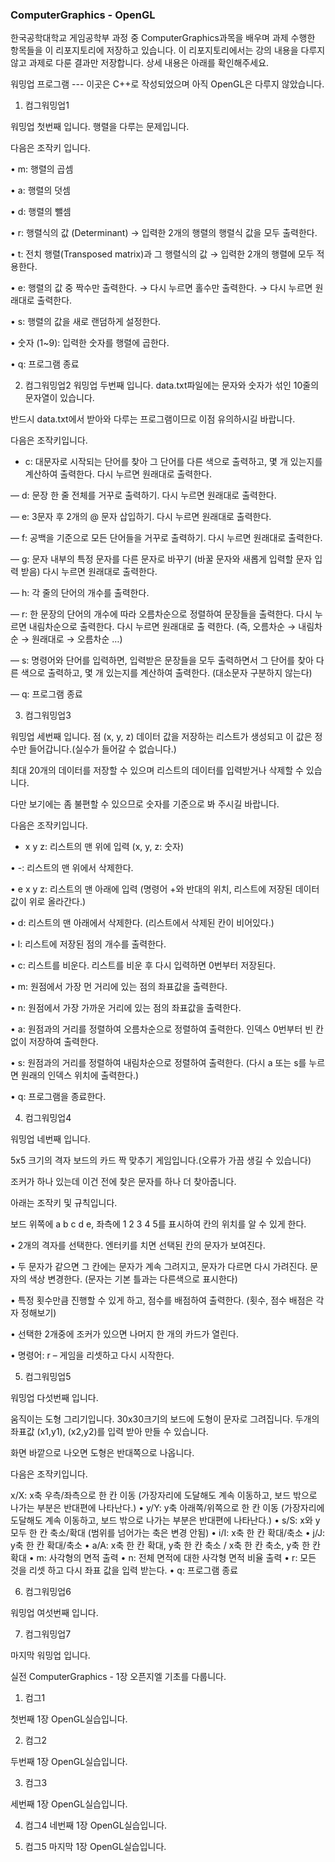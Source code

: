 ### ComputerGraphics - OpenGL
한국공학대학교 게임공학부 과정 중 ComputerGraphics과목을 배우며 과제 수행한 항목들을 이 리포지토리에 저장하고 있습니다.
이 리포지토리에서는 강의 내용을 다루지 않고 과제로 다룬 결과만 저장합니다.
상세 내용은 아래를 확인해주세요.

워밍업 프로그램 --- 이곳은 C++로 작성되었으며 아직 OpenGL은 다루지 않았습니다.
1. 컴그워밍업1

워밍업 첫번째 입니다. 행렬을 다루는 문제입니다.

다음은 조작키 입니다.

• m: 행렬의 곱셈

• a: 행렬의 덧셈

• d: 행렬의 뺄셈

• r: 행렬식의 값 (Determinant) → 입력한 2개의 행렬의 행렬식 값을 모두 출력한다.

• t: 전치 행렬(Transposed matrix)과 그 행렬식의 값 → 입력한 2개의 행렬에 모두 적용한다.

• e: 행렬의 값 중 짝수만 출력한다. → 다시 누르면 홀수만 출력한다. → 다시 누르면 원래대로 출력한다.

• s: 행렬의 값을 새로 랜덤하게 설정한다.

• 숫자 (1~9): 입력한 숫자를 행렬에 곱한다.

• q: 프로그램 종료


2. 컴그워밍업2
워밍업 두번째 입니다. data.txt파일에는 문자와 숫자가 섞인 10줄의 문자열이 있습니다.

반드시 data.txt에서 받아와 다루는 프로그램이므로 이점 유의하시길 바랍니다.

다음은 조작키입니다.

- c: 대문자로 시작되는 단어를 찾아 그 단어를 다른 색으로 출력하고, 몇 개 있는지를 계산하여 출력한다. 다시 누르면 원래대로 출력한다.

— d: 문장 한 줄 전체를 거꾸로 출력하기. 다시 누르면 원래대로 출력한다.

— e: 3문자 후 2개의 @ 문자 삽입하기. 다시 누르면 원래대로 출력한다.

— f: 공백을 기준으로 모든 단어들을 거꾸로 출력하기. 다시 누르면 원래대로 출력한다.

— g: 문자 내부의 특정 문자를 다른 문자로 바꾸기 (바꿀 문자와 새롭게 입력할 문자 입력 받음) 다시 누르면 원래대로 출력한다.

— h: 각 줄의 단어의 개수를 출력한다.

— r: 한 문장의 단어의 개수에 따라 오름차순으로 정렬하여 문장들을 출력한다. 다시 누르면 내림차순으로 출력한다. 다시 누르면 원래대로 출
력한다. (즉, 오름차순 → 내림차순 → 원래대로 → 오름차순 …)

— s: 명령어와 단어를 입력하면, 입력받은 문장들을 모두 출력하면서 그 단어를 찾아 다른 색으로 출력하고, 몇 개 있는지를 계산하여 출력한다.
(대소문자 구분하지 않는다)

— q: 프로그램 종료


3. 컴그워밍업3

워밍업 세번째 입니다. 점 (x, y, z) 데이터 값을 저장하는 리스트가 생성되고 이 값은 정수만 들어갑니다.(실수가 들어갈 수 없습니다.)

최대 20개의 데이터를 저장할 수 있으며 리스트의 데이터를 입력받거나 삭제할 수 있습니다.

다만 보기에는 좀 불편할 수 있으므로 숫자를 기준으로 봐 주시길 바랍니다.

다음은 조작키입니다.
+ x y z: 리스트의 맨 위에 입력 (x, y, z: 숫자)

• -: 리스트의 맨 위에서 삭제한다.

• e x y z: 리스트의 맨 아래에 입력 (명령어 +와 반대의 위치, 리스트에 저장된 데이터값이 위로 올라간다.)

• d: 리스트의 맨 아래에서 삭제한다. (리스트에서 삭제된 칸이 비어있다.)

• l: 리스트에 저장된 점의 개수를 출력한다.

• c: 리스트를 비운다. 리스트를 비운 후 다시 입력하면 0번부터 저장된다.

• m: 원점에서 가장 먼 거리에 있는 점의 좌표값을 출력한다.

• n: 원점에서 가장 가까운 거리에 있는 점의 좌표값을 출력한다.

• a: 원점과의 거리를 정렬하여 오름차순으로 정렬하여 출력한다. 인덱스 0번부터 빈 칸없이 저장하여 출력한다.

• s: 원점과의 거리를 정렬하여 내림차순으로 정렬하여 출력한다. (다시 a 또는 s를 누르면 원래의 인덱스 위치에 출력한다.)

• q: 프로그램을 종료한다.


4. 컴그워밍업4

워밍업 네번째 입니다.

5x5 크기의 격자 보드의 카드 짝 맞추기 게임입니다.(오류가 가끔 생길 수 있습니다)

조커가 하나 있는데 이건 전에 찾은 문자를 하나 더 찾아줍니다.

아래는 조작키 및 규칙입니다.

보드 위쪽에 a b c d e, 좌측에 1 2 3 4 5를 표시하여 칸의 위치를 알 수 있게 한다.

• 2개의 격자를 선택한다. 엔터키를 치면 선택된 칸의 문자가 보여진다.

• 두 문자가 같으면 그 칸에는 문자가 계속 그려지고, 문자가 다르면 다시 가려진다. 문자의 색상 변경한다. (문자는 기본 틀과는 다른색으로 표시한다)

• 특정 횟수만큼 진행할 수 있게 하고, 점수를 배점하여 출력한다. (횟수, 점수 배점은 각자 정해보기)

• 선택한 2개중에 조커가 있으면 나머지 한 개의 카드가 열린다.

• 명령어: r – 게임을 리셋하고 다시 시작한다.


5. 컴그워밍업5

워밍업 다섯번째 입니다.

움직이는 도형 그리기입니다. 30x30크기의 보드에 도형이 문자로 그려집니다. 두개의 좌표값 (x1,y1), (x2,y2)를 입력 받아 만들 수 있습니다.

화면 바깥으로 나오면 도형은 반대쪽으로 나옵니다.

다음은 조작키입니다.

x/X: x축 우측/좌측으로 한 칸 이동 (가장자리에 도달해도 계속 이동하고, 보드 밖으로 나가는 부분은 반대편에 나타난다.)
• y/Y: y축 아래쪽/위쪽으로 한 칸 이동 (가장자리에 도달해도 계속 이동하고, 보드 밖으로 나가는 부분은 반대편에 나타난다.)
• s/S: x와 y 모두 한 칸 축소/확대 (범위를 넘어가는 축은 변경 안됨)
• i/I: x축 한 칸 확대/축소
• j/J: y축 한 칸 확대/축소
• a/A: x축 한 칸 확대, y축 한 칸 축소 / x축 한 칸 축소, y축 한 칸 확대
• m: 사각형의 면적 출력
• n: 전체 면적에 대한 사각형 면적 비율 출력
• r: 모든 것을 리셋 하고 다시 좌표 값을 입력 받는다.
• q: 프로그램 종료


6. 컴그워밍업6
   
워밍업 여섯번째 입니다.


7. 컴그워밍업7

마지막 워밍업 입니다.


실전 ComputerGraphics - 1장 오픈지엘 기초를 다룹니다.

1. 컴그1

첫번째 1장 OpenGL실습입니다. 


2. 컴그2

두번째 1장 OpenGL실습입니다.


3. 컴그3

세번째 1장 OpenGL실습입니다.


4. 컴그4
네번째 1장 OpenGL실습입니다.


5. 컴그5
마지막 1장 OpenGL실습입니다.

